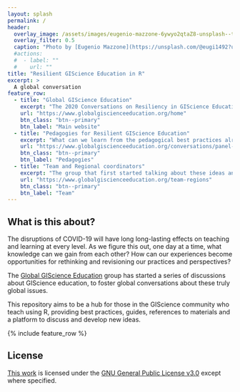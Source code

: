 ```yaml
---
layout: splash
permalink: /
header:
  overlay_image: /assets/images/eugenio-mazzone-6ywyo2qtaZ8-unsplash--top.png
  overlay_filter: 0.5
  caption: "Photo by [Eugenio Mazzone](https://unsplash.com/@eugi1492?utm_source=unsplash&amp;utm_medium=referral&amp;utm_content=creditCopyText) on [Unsplash](https://unsplash.com/?utm_source=unsplash&amp;utm_medium=referral&amp;utm_content=creditCopyText)"
  #actions:
  #  - label: ""
  #    url: ""
title: "Resilient GIScience Education in R"
excerpt: >
  A global conversation
feature_row:
  - title: "Global GIScience Education"
    excerpt: "The 2020 Conversations on Resiliency in GIScience Education"
    url: "https://www.globalgiscienceeducation.org/home"
    btn_class: "btn--primary"
    btn_label: "Main website"
  - title: "Pedagogies for Resilient GIScience Education"
    excerpt: "What can we learn from the pedagogical best practices already documented?"
    url: "https://www.globalgiscienceeducation.org/conversations/panel-1-pedagogies"
    btn_class: "btn--primary"
    btn_label: "Pedagogies"
  - title: "Team and Regional coordinators"
    excerpt: "The group that first started talking about these ideas and regional coordinators"
    url: "https://www.globalgiscienceeducation.org/team-regions"
    btn_class: "btn--primary"
    btn_label: "Team"
---
```


## What is this about?

The disruptions of COVID-19 will have long long-lasting effects on teaching and learning at every level. As we figure this out, one day at a time, what knowledge can we gain from each other?  How can our experiences become opportunities for rethinking and revisioning our practices and perspectives? 

The [Global GIScience Education](https://www.globalgiscienceeducation.org) group has started a series of discussions about GIScience education, to foster global conversations about these truly global issues.

This repository aims to be a hub for those in the GIScience community who teach using R, providing best practices, guides, references to materials and a platform to discuss and develop new ideas.



{% include feature_row %}



## License

[This work](https://github.com/sdesabbata/giscience-teachr) is licensed under the [GNU General Public License v3.0](https://www.gnu.org/licenses/gpl-3.0.html) except where specified. 